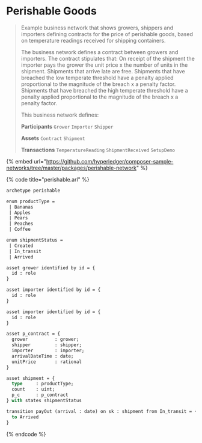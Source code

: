 # Perishable Goods

> Example business network that shows growers, shippers and importers defining contracts for the price of perishable goods, based on temperature readings received for shipping containers.
>
> The business network defines a contract between growers and importers. The contract stipulates that: On receipt of the shipment the importer pays the grower the unit price x the number of units in the shipment. Shipments that arrive late are free. Shipments that have breached the low temperate threshold have a penalty applied proportional to the magnitude of the breach x a penalty factor. Shipments that have breached the high temperate threshold have a penalty applied proportional to the magnitude of the breach x a penalty factor.
>
> This business network defines:
>
> **Participants** `Grower` `Importer` `Shipper`
>
> **Assets** `Contract` `Shipment`
>
> **Transactions** `TemperatureReading` `ShipmentReceived` `SetupDemo`

{% embed url="https://github.com/hyperledger/composer-sample-networks/tree/master/packages/perishable-network" %}

{% code title="perishable.arl" %}
```ocaml
archetype perishable

enum productType =
 | Bananas
 | Apples
 | Pears
 | Peaches
 | Coffee

enum shipmentStatus =
 | Created
 | In_transit
 | Arrived

asset grower identified by id = {
  id : role
}

asset importer identified by id = {
  id : role
}

asset importer identified by id = {
  id : role
}

asset p_contract = {
  grower          : grower;
  shipper         : shipper;
  importer        : importer;
  arrivalDateTime : date;
  unitPrice       : rational
}

asset shipment = {
  type     : productType;
  count    : uint;
  p_c      : p_contract
} with states shipmentStatus

transition payOut (arrival : date) on sk : shipment from In_transit = {
  to Arrived
}

```
{% endcode %}

